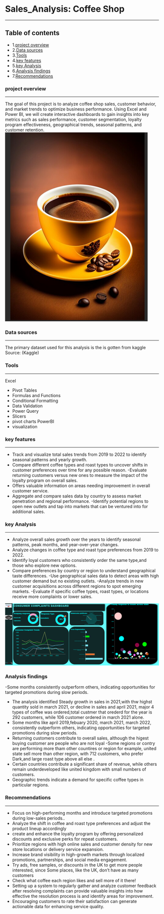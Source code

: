 # Sales_Analysis: Coffee Shop
---
## Table of contents 
- 1.[project overview](#project-overview)
- 2.[Data sources](#data-sources) 
- 3.[Tools](#tools)
- 4.[key features](#key-features)
- 5.[key Analysis](#key-analysis)
- 6.[Analysis findings](#analysis-findings)
- 7.[Recommendations](#recommendations)

### project overview
---
The goal of this project is to analyze coffee shop sales, customer behavior, and market trends to optimize business performance. Using Excel and Power BI,
we will create interactive dashboards to gain insights into key metrics such as sales performance, customer segmentation, loyalty program effectiveness, geographical trends, seasonal patterns,
and customer retention.
![Dashboard](https://github.com/FebeianBELLO/coffee-sales-Analysis-using-Excel/blob/main/cof2.png)


### Data sources 
---
The primary dataset used for this analysis is the is gotten from kaggle 
Source: (Kaggle)
### Tools
---
Excel
- Pivot Tables
- Formulas and Functions
- Conditional Formatting
- Data Validation
- Power Query
- Slicers
- pivot charts
PowerBI
- visualization
### key features
---
- Track and visualize total sales trends from 2019 to 2022 to identify seasonal patterns and yearly growth.
- Compare different coffee types and roast types to uncover shifts in customer preferences over time for any possible reason.
-Evaluate returning customers versus new ones to measure the impact of the loyalty program on overall sales.
- Offers valuable information on areas needing improvement in  overall customer service.
- Aggregate and compare sales data by country to assess market penetration and regional performance.
-Identify potential regions to open new outlets and tap into markets that can be ventured into for additional sales.
### key Analysis 
---
- Analyze overall sales growth over the years to identify seasonal patterns, peak months, and year-over-year changes.
- Analyze changes in coffee type and roast type preferences from 2019 to 2022.
- Identify loyal customers who consistently order the same type,and those who explore new options.
- Compare preferences by country or region to understand geographical taste differences.
-Use geographical sales data to detect areas with high customer demand but no existing outlets.
-Analyze trends in new customer acquisitions across different regions to spot emerging markets.
-Evaluate if specific coffee types, roast types, or locations receive more complaints or lower sales.

![Dashboard](https://github.com/FebeianBELLO/Bank-of-America-Consumer-Complaints-Analysis/blob/main/consumer%20BOA.png)


### Analysis findings 
-Some months consistently outperform others, indicating opportunities for targeted promotions during slow periods.
- The analysis identified Steady growth in sales in 2021,with thw highst quantity sold in march 2021, or decline in sales and april 2021, major 4 types of coffee was ordered,total custmer that orederd for the year is   292 customers, while 106 customer ordered in march 2021 alone.
- Some months like april 2019,febuary 2020, march 2021, march 2022, consistently outperform others, indicating opportunities for targeted promotions during slow periods.
- Returning customers contribute to overall sales, although the higest buying customer are people who are  not loyal 
-Some regions or contry are performing more tham other countires or region for example, united state sell more than other region, with 712 customers, who prefer Dark,and large roast type above all else .
- Certain countries contribute a significant share of revenue, while others remain underdeveloped like united kingdom with small numbers of customers.
- Geographic trends indicate a demand for specific coffee types in particular regions.

### Recommendations
---
- Focus on high-performing months and introduce targeted promotions during low-sales periods..
- Analyze the shift in coffee and roast type preferences and adjust the product lineup accordingly
- create and enhance the loyalty program by offering personalized discounts and exclusive perks for repeat customers.
- Prioritize regions with high online sales and customer density for new store locations or delivery service expansion.
- Increase brand visibility in high-growth markets through localized promotions, partnerships, and social media engagement.
- Try ads, free samples, or discounts in the UK to get more people interested, since Some places, like the UK, don’t have as many customers 
- Check what coffee each region likes and sell more of it there!
- Setting up a system to regularly gather and analyze customer feedback after resolving complaints can provide valuable insights into how effective the resolution process is and identify areas for improvement.
- Encouraging customers to rate their satisfaction can generate actionable data for enhancing service quality.






